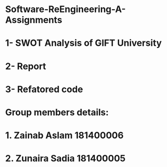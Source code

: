 # Software-ReEngineering-A-Assignments
#
# 1- SWOT Analysis of GIFT University
# 2- Report
# 3- Refatored code
#
# Group members details: 
# 1. Zainab Aslam             181400006
# 2. Zunaira Sadia            181400005
